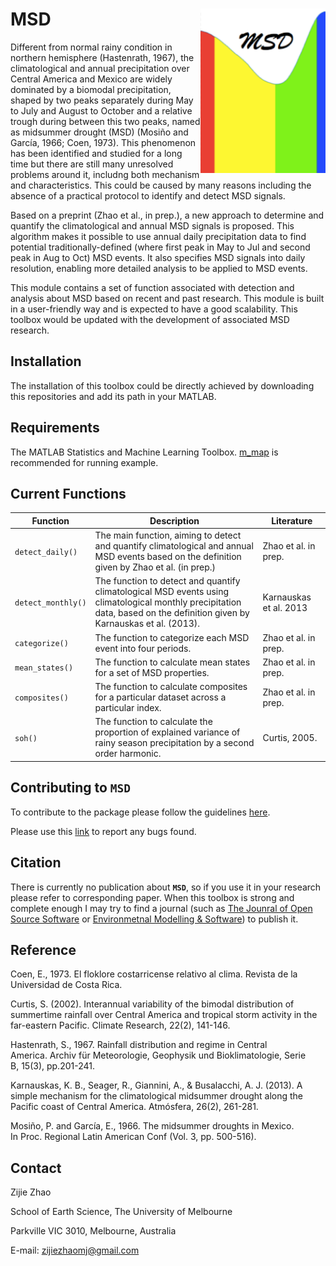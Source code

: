 MSD <img src="https://github.com/ZijieZhaoMMHW/MSD/blob/master/docs/logo_msd.png" width=200 align="right" />
==================================================================

Different from normal rainy condition in northern hemisphere (Hastenrath, 1967), the climatological and annual precipitation over Central America and Mexico are widely dominated by a biomodal precipitation, shaped by two peaks separately during May to July and August to October and a relative trough during between this two peaks, named as midsummer drought (MSD) (Mosiño and García, 1966; Coen, 1973). This phenomenon has been identified and studied for a long time but there are still many unresolved problems around it, includng both mechanism and characteristics. This could be caused by many reasons including the absence of a practical protocol to identify and detect MSD signals. 

Based on a preprint (Zhao et al., in prep.), a new approach to determine and quantify the climatological and annual MSD signals is proposed. This algorithm makes it possible to use annual daily precipitation data to find potential traditionally-defined (where first peak in May to Jul and second peak in Aug to Oct) MSD events. It also specifies MSD signals into daily resolution, enabling more detailed analysis to be applied to MSD events. 

This module contains a set of function associated with detection and analysis about MSD based on recent and past research. This module is built in a user-friendly way and is expected to have a good scalability. This toolbox would be updated with the development of associated MSD research.

Installation
-------------

The installation of this toolbox could be directly achieved by downloading this repositories and add its path in your MATLAB.

Requirements
-------------

The MATLAB Statistics and Machine Learning Toolbox. [m_map](https://www.eoas.ubc.ca/~rich/map.html) is recommended for running example.

Current Functions
-------------

<table>
<colgroup>
<col width="17%" />
<col width="60%" />
<col width="22%" />
</colgroup>
<thead>
<tr class="header">
<th>Function</th>
<th>Description</th>
<th>Literature</th>
</tr>
</thead>
<tbody>
<tr class="odd">
<td><code>detect_daily()</code></td>
<td>The main function, aiming to detect and quantify climatological and annual MSD events based on the definition given by Zhao et al. (in prep.) </td>
<td>Zhao et al. in prep.</td>
</tr>
<tr class="even">
<td><code>detect_monthly()</code></td>
<td>The function to detect and quantify climatological MSD events using climatological monthly precipitation data, based on the definition given by Karnauskas et al. (2013). </td>
<td>Karnauskas et al. 2013</td>
</tr>
<tr class="odd">
<td><code>categorize()</code></td>
<td>The function to categorize each MSD event into four periods. </td>
<td>Zhao et al. in prep. </td>
</tr>
<tr class="even">
<td><code>mean_states()</code></td>
<td>The function to calculate mean states for a set of MSD properties. </td>
<td>Zhao et al. in prep. </td>
</tr>
<tr class="odd">
<td><code>composites()</code></td>
<td>The function to calculate composites for a particular dataset across a particular index.</td>
<td>Zhao et al. in prep. </td>
</tr>
<tr class="even">
<td><code>soh()</code></td>
<td>The function to calculate the proportion of explained variance of rainy season precipitation by a second order harmonic.</td>
<td>Curtis, 2005. </td>
</tr>
</tbody>
</table>

Contributing to `MSD`
-------

To contribute to the package please follow the guidelines [here](https://github.com/ZijieZhaoMMHW/MSD/blob/master/docs/Contributing_to_MSD.md).

Please use this [link](https://github.com/ZijieZhaoMMHW/MSD/issues) to report any bugs found.

Citation
-------

There is currently no publication about **`MSD`**, so if you use it in your research please refer to corresponding paper. When this toolbox is strong and complete enough I may try to find a journal (such as [The Jounral of Open Source Software](https://joss.theoj.org/papers) or [Environmetnal Modelling & Software](https://www.journals.elsevier.com/environmental-modelling-and-software/)) to publish it.

Reference
-------

Coen, E., 1973. El floklore costarricense relativo al clima. Revista de la Universidad de Costa Rica.

Curtis, S. (2002). Interannual variability of the bimodal distribution of summertime rainfall over Central America and tropical storm activity in the far-eastern Pacific. Climate Research, 22(2), 141-146.

Hastenrath, S., 1967. Rainfall distribution and regime in Central America. Archiv für Meteorologie, Geophysik und Bioklimatologie, Serie B, 15(3), pp.201-241.

Karnauskas, K. B., Seager, R., Giannini, A., & Busalacchi, A. J. (2013). A simple mechanism for the climatological midsummer drought along the Pacific coast of Central America. Atmósfera, 26(2), 261-281.

Mosiño, P. and García, E., 1966. The midsummer droughts in Mexico. In Proc. Regional Latin American Conf (Vol. 3, pp. 500-516).


Contact
-------

Zijie Zhao

School of Earth Science, The University of Melbourne

Parkville VIC 3010, Melbourne, Australia

E-mail: <zijiezhaomj@gmail.com> 




